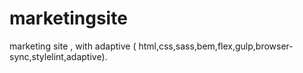 # marketingsite
marketing site , with adaptive ( html,css,sass,bem,flex,gulp,browser-sync,stylelint,adaptive).

